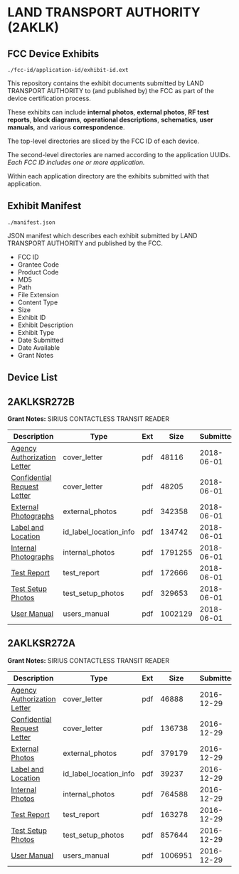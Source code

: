 # LAND TRANSPORT AUTHORITY (2AKLK)
## FCC Device Exhibits

```
./fcc-id/application-id/exhibit-id.ext
```

This repository contains the exhibit documents submitted by LAND TRANSPORT AUTHORITY to (and published by) the FCC as part of the device certification process.

These exhibits can include **internal photos**, **external photos**, **RF test reports**, **block diagrams**, **operational descriptions**, **schematics**, **user manuals**, and various **correspondence**.

The top-level directories are sliced by the FCC ID of each device.

The second-level directories are named according to the application UUIDs. *Each FCC ID includes one or more application.*

Within each application directory are the exhibits submitted with that application. 

## Exhibit Manifest

```
./manifest.json
```

JSON manifest which describes each exhibit submitted by LAND TRANSPORT AUTHORITY and published by the FCC.

- FCC ID
- Grantee Code
- Product Code
- MD5
- Path
- File Extension
- Content Type
- Size
- Exhibit ID
- Exhibit Description
- Exhibit Type
- Date Submitted
- Date Available
- Grant Notes

## Device List
## 2AKLKSR272B
**Grant Notes:** SIRIUS CONTACTLESS TRANSIT READER

| Description | Type | Ext | Size | Submitted | Available |
| ----------- | ---- | --- | ---- | --------- | --------- |
| [Agency Authorization Letter](2AKLKSR272B/ad679822803c94f4c7266ca476b0ad59/3871551.pdf) | cover_letter | pdf | 48116 | 2018-06-01 | 2018-06-03 |
| [Confidential Request Letter](2AKLKSR272B/ad679822803c94f4c7266ca476b0ad59/3871553.pdf) | cover_letter | pdf | 48205 | 2018-06-01 | 2018-06-03 |
| [External Photographs](2AKLKSR272B/ad679822803c94f4c7266ca476b0ad59/3871554.pdf) | external_photos | pdf | 342358 | 2018-06-01 | 2018-11-28 |
| [Label and Location](2AKLKSR272B/ad679822803c94f4c7266ca476b0ad59/3871556.pdf) | id_label_location_info | pdf | 134742 | 2018-06-01 | 2018-06-03 |
| [Internal Photographs](2AKLKSR272B/ad679822803c94f4c7266ca476b0ad59/3871555.pdf) | internal_photos | pdf | 1791255 | 2018-06-01 | 2018-11-28 |
| [Test Report](2AKLKSR272B/ad679822803c94f4c7266ca476b0ad59/3871559.pdf) | test_report | pdf | 172666 | 2018-06-01 | 2018-06-03 |
| [Test Setup Photos](2AKLKSR272B/ad679822803c94f4c7266ca476b0ad59/3871560.pdf) | test_setup_photos | pdf | 329653 | 2018-06-01 | 2018-11-28 |
| [User Manual](2AKLKSR272B/ad679822803c94f4c7266ca476b0ad59/3871561.pdf) | users_manual | pdf | 1002129 | 2018-06-01 | 2018-11-28 |
## 2AKLKSR272A
**Grant Notes:** SIRIUS CONTACTLESS TRANSIT READER

| Description | Type | Ext | Size | Submitted | Available |
| ----------- | ---- | --- | ---- | --------- | --------- |
| [Agency Authorization Letter](2AKLKSR272A/91ee18fb01367e2dfcae428345e47f27/3243414.pdf) | cover_letter | pdf | 46888 | 2016-12-29 | 2017-01-03 |
| [Confidential Request Letter](2AKLKSR272A/91ee18fb01367e2dfcae428345e47f27/3243417.pdf) | cover_letter | pdf | 136738 | 2016-12-29 | 2017-01-03 |
| [External Photos](2AKLKSR272A/91ee18fb01367e2dfcae428345e47f27/3243418.pdf) | external_photos | pdf | 379179 | 2016-12-29 | 2017-06-28 |
| [Label and Location](2AKLKSR272A/91ee18fb01367e2dfcae428345e47f27/3243420.pdf) | id_label_location_info | pdf | 39237 | 2016-12-29 | 2017-01-03 |
| [Internal Photos](2AKLKSR272A/91ee18fb01367e2dfcae428345e47f27/3243419.pdf) | internal_photos | pdf | 764588 | 2016-12-29 | 2017-06-28 |
| [Test Report](2AKLKSR272A/91ee18fb01367e2dfcae428345e47f27/3243423.pdf) | test_report | pdf | 163278 | 2016-12-29 | 2017-01-03 |
| [Test Setup Photos](2AKLKSR272A/91ee18fb01367e2dfcae428345e47f27/3243424.pdf) | test_setup_photos | pdf | 857644 | 2016-12-29 | 2017-06-28 |
| [User Manual](2AKLKSR272A/91ee18fb01367e2dfcae428345e47f27/3243425.pdf) | users_manual | pdf | 1006951 | 2016-12-29 | 2017-06-28 |
